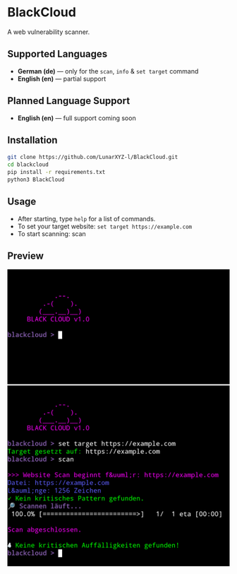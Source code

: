 # BlackCloud
A web vulnerability scanner.

## Supported Languages

- **German (de)** — only for the `scan`, `info` & `set target` command  
- **English (en)** — partial support

## Planned Language Support

- **English (en)** — full support coming soon

## Installation
``` bash
git clone https://github.com/LunarXYZ-l/BlackCloud.git
cd blackcloud
pip install -r requirements.txt
python3 BlackCloud
```

## Usage

- After starting, type `help` for a list of commands.
- To set your target website:
`set target https://example.com`
- To start scanning:
scan

## Preview

![First screenshot](Screenshot_20250721-221232.png)
![Second screenshot](Screenshot_20250721-221304.png)
